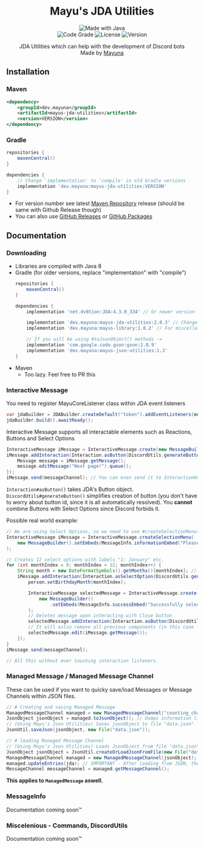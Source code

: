<p align="center">
  <h1 align="center">Mayu's JDA Utilities</h1>
</p>
<p align="center">
  <img src="http://ForTheBadge.com/images/badges/made-with-java.svg" alt="Made with Java">
  <br>
  <img src="https://www.code-inspector.com/project/29506/status/svg" alt="Code Grade">
  <img src="https://img.shields.io/github/license/lilmayu/MayusJDAUtilities.svg" alt="License">
  <img src="https://img.shields.io/github/v/release/lilmayu/MayusJDAUtilities.svg" alt="Version">
</p>
<p align="center">
    JDA Utilities which can help with the development of Discord bots
  <br>
  Made by <a href="https://mayuna.dev">Mayuna</a>
</p>

## Installation
### Maven
```xml
<dependency>
    <groupId>dev.mayuna</groupId>
    <artifactId>mayus-jda-utilities</artifactId>
    <version>VERSION</version>
</dependency>
```
### Gradle
```gradle
repositories {
    mavenCentral()
}

dependencies {
    // Change 'implementation' to 'compile' in old Gradle versions
    implementation 'dev.mayuna:mayus-jda-utilities:VERSION'
}
```
- For version number see latest [Maven Repository](https://mvnrepository.com/artifact/dev.mayuna/mayus-jda-utilities) release (should be same with Github Release though)
- You can also use [GitHub Releases](https://github.com/lilmayu/MayusJDAUtilities/releases) or [GitHub Packages](https://github.com/lilmayu/MayusJDAUtilities/packages/)

## Documentation

### Downloading
- Libraries are compiled with Java 8
- Gradle (for older versions, replace "implementation" with "compile")
    ```groovy
    repositories {
        mavenCentral()
    }

    dependencies {
        implementation 'net.dv8tion:JDA:4.3.0_334' // Or newer version

        implementation 'dev.mayuna:mayus-jda-utilities:2.0.3' // Change version to latest one
        implementation 'dev.mayuna:mayus-library:1.0.2' // For miscellaneous things

        // If you will be using #toJsonObject() methods ->
        implementation 'com.google.code.gson:gson:2.8.9'
        implementation 'dev.mayuna:mayus-json-utilities:1.3'
    }
    ```
- Maven
    - Too lazy. Feel free to PR this

### Interactive Message
You need to register MayuCoreListener class within JDA event listeners
```java
var jdaBuilder = JDABuilder.createDefault("token").addEventListeners(new MayuCoreListener());
jdaBuilder.build().awaitReady();
```

Interactive Message supports all interactable elements such as Reactions, Buttons and Select Options
```java
InteractiveMessage iMessage = InteractiveMessage.create(new MessageBuilder("Demo"));
iMessage.addInteraction(Interaction.asButton(DiscordUtils.generateButton(ButtonStyle.PRIMARY, "Next Page")), () -> {
    Message message = iMessage.getMessage();
    message.editMessage("Next page!").queue();
});
iMessage.send(messageChannel); // You can even send it to InteractionHook
```
`Interaction#asButton()` takes JDA's Button object. `DiscordUtils#generateButton()` simplifies creation of button (you don't have to worry about button id, since it is all automatically resolved). You **cannot** combine Buttons with Select Options since Discord forbids it.

Possible real world example:
```java
// We are using Select Options, so we need to use #createSelectionMenu()
InteractiveMessage iMessage = InteractiveMessage.createSelectionMenu(
    new MessageBuilder().setEmbeds(MessageInfo.informationEmbed("Please, select your birthday month.").build())
);

// Creates 12 select options with labels "1: January" etc.
for (int monthIndex = 0; monthIndex < 12; monthIndex++) {
    String month = new DateFormatSymbols().getMonths()[monthIndex]; // Gets name of the month by it's number
    iMessage.addInteraction(Interaction.asSelectOption(DiscordUtils.generateSelectOption((monthIndex + 1) + ": " + month)), () -> {
        person.setBirthdayMonth(monthIndex);

        InteractiveMessage selectedMessage = InteractiveMessage.create(
            new MessageBuilder()
                .setEmbeds(MessageInfo.successEmbed("Successfully selected " + month + " as your birthday month!").build())
        );
        // Deletes message upon interacting with Close button
        selectedMessage.addInteraction(Interaction.asButton(DiscordUtils.generateCloseButton(ButtonStyle.DANGER)), selectedMessage::delete);
        // It will aslso remove all previous components (in this case - remove select options)
        selectedMessage.edit(iMessage.getMessage());
    });
}
iMessage.send(messageChannel);

// All this without ever touching interaction listeners.
```

### Managed Message / Managed Message Channel
These can be used if you want to quicky save/load Messages or Message Channels within JSON files.
```java
// # Creating and saving Managed Message
ManagedMessageChannel managed = new ManagedMessageChannel("counting_channel", textChannel.getGuild(), textChannel);
JsonObject jsonObject = managed.toJsonObject(); // Dumps information like text channel ID and guild ID into JsonObject
// (Using Mayu's Json Utilities) Saves jsonObject to file "data.json"
JsonUtil.saveJson(jsonObject, new File("data.json"));

// # loading Managed Message Channel
// (Using Mayu's Json Utilities) Loads JsonObject from file "data.json"
JsonObject jsonObject = JsonUtil.createOrLoadJsonFromFile(new File("data.json"));
ManagedMessageChannel managed = new ManagedMessageChannel(jsonObject); // Loads IDs from jsonObject
managed.updateEntries(jda); // IMPORTANT - After loading from JSON, there are only IDs! You need to get Guild and MessageChannel information from Discord using JDA to use them (well, using #updateEntires() method).
MessageChannel messageChannel = managed.getMessageChannel();
```
**This applies to `ManagedMessage` aswell.**

### MessageInfo
Documentation coming soon:tm:

### Miscelenious - Commands, DiscordUtils
Documentation coming soon:tm: